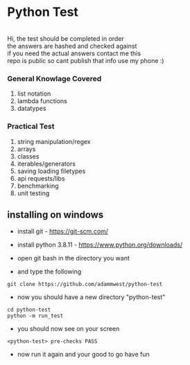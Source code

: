 # Python Test
\
Hi, the test should be completed in order\
the answers are hashed and checked against  
if you need the actual answers contact me this\
repo is public so cant publish that info
use my phone :)

### General Knowlage Covered
1. list notation
2. lambda functions
3. datatypes

### Practical Test
1. string manipulation/regex
2. arrays
3. classes
4. iterables/generators
5. saving loading filetypes
6. api requests/libs
7. benchmarking
8. unit testing

## installing on windows
* install git - https://git-scm.com/
* install python 3.8.11 - https://www.python.org/downloads/

* open git bash in the directory you want 
* and type the following
``` 
git clone https://github.com/adammwest/python-test  
``` 

* now you should have a new directory "python-test"
```
cd python-test 
python -m run_test
```

* you should now see on your screen
```
<python-test> pre-checks PASS
```
* now run it again and your good to go have fun
